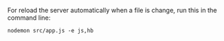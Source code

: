 For reload the server automatically when a file is change, run this in the command line:

    nodemon src/app.js -e js,hb
